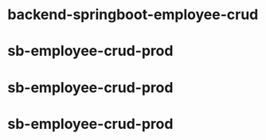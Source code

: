 # backend-springboot-employee-crud
# sb-employee-crud-prod
# sb-employee-crud-prod
# sb-employee-crud-prod
